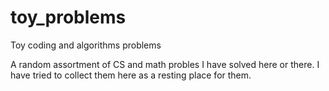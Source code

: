 # toy_problems
Toy coding and algorithms problems 

A random assortment of CS and math probles I have solved here or there. I have tried to collect them here as a resting place for them.
